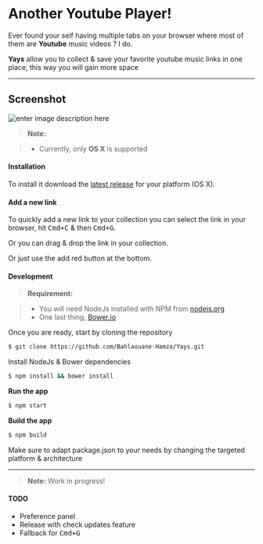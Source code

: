 Another Youtube Player!
===================


Ever found your self having multiple tabs on your browser where most of them are **Youtube** music videos ? I do.

**Yays** allow you to collect & save your favorite youtube music links in one place, this way you will gain more space

----------


Screenshot
-------------

![enter image description here](https://raw.githubusercontent.com/Bahlaouane-Hamza/Yays/master/screenshot.png?Dsfdsf)


> **Note:**


> - Currently, only **OS X** is supported 

#### <i class="icon-cog"></i> Installation

To install it download the [latest release](https://github.com/Bahlaouane-Hamza/Yays/releases/latest) for your platform (OS X).

#### <i class="icon-file"></i> Add a new link

To quickly add a new link to your collection you can select the link in your browser, hit <kbd>Cmd+C</kbd> & then <kbd>Cmd+G</kbd>.

Or you can drag & drop the link in your collection.

Or just use the add red button at the bottom.


#### <i class="icon-cog"></i> Development

> **Requirement:**

> - You will need NodeJs installed with NPM from [nodejs.org](https://nodejs.org/)
> - One last thing, [Bower.io](http://bower.io/)

Once you are ready, start by cloning the repository
``` Bash
$ git clone https://github.com/Bahlaouane-Hamza/Yays.git
```
 Install NodeJs & Bower dependencies
``` Bash
$ npm install && bower install
```

**Run the app**
``` Bash
$ npm start
```

**Build the app**
``` Bash
$ npm build
```
Make sure to adapt package.json to your needs by changing the targeted platform & architecture


----------

> **Note:** Work in progress!

#### TODO

* Preference panel
* Release with check updates feature 
* Fallback for <kbd>Cmd+G</kbd>
